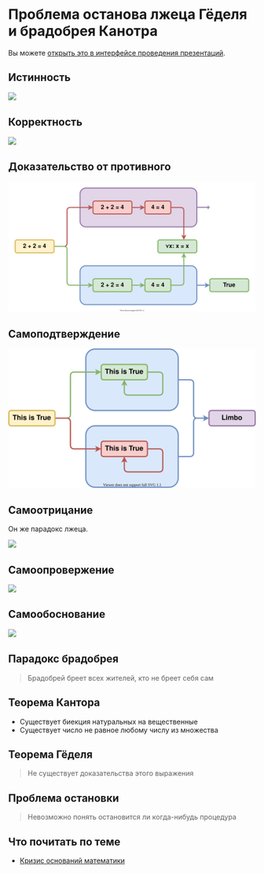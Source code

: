 # Проблема останова лжеца Гёделя и брадобрея Канотра

Вы можете [открыть это в интерфейсе проведения презентаций](https://nin-jin.github.io/slides/self-reference/).

## Истинность

![](https://habrastorage.org/webt/wp/-m/x-/wp-mx--xzohucrgs-bf5ywt8yru.png)

## Корректность

![](https://habrastorage.org/webt/zg/gx/5y/zggx5ywp1olxrhxgbc_ang7m3w4.png)

## Доказательство от противного

![](contra.svg)

## Самоподтверждение

![](this-is-true.svg)

## Самоотрицание

Он же парадокс лжеца.

![](https://habrastorage.org/webt/6b/ym/xf/6bymxfzjdbkri7ihau45ntlghn4.png)

## Самоопровержение

![](https://habrastorage.org/webt/kd/mi/qe/kdmiqegonnp_uazvu6pyxad4htu.png)

## Самообоснование

![](https://habrastorage.org/webt/04/fw/oe/04fwoers6sgtkr1ircvbn8blzve.png)

## Парадокс брадобрея

> Брадобрей бреет всех жителей, кто не бреет себя сам

## Теорема Кантора

- Существует биекция натуральных на вещественные
- Существует число не равное любому числу из множества

## Теорема Гёделя

> Не существует доказательства этого выражения

## Проблема остановки

> Невозможно понять остановится ли когда-нибудь процедура

## Что почитать по теме

- [Кризис оснований математики](https://ru.wikipedia.org/wiki/%D0%9A%D1%80%D0%B8%D0%B7%D0%B8%D1%81_%D0%BE%D1%81%D0%BD%D0%BE%D0%B2%D0%B0%D0%BD%D0%B8%D0%B9_%D0%BC%D0%B0%D1%82%D0%B5%D0%BC%D0%B0%D1%82%D0%B8%D0%BA%D0%B8)
